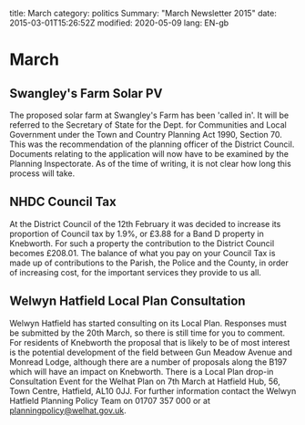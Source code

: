 title: March
category: politics
Summary: "March Newsletter 2015"date: 2015-03-01T15:26:52Z
modified: 2020-05-09
lang: EN-gb

# March
## Swangley's Farm Solar PV
The proposed solar farm at Swangley's Farm has been 'called in'. It will
be referred to the Secretary of State for the Dept. for Communities and
Local Government under the Town and Country Planning Act 1990, Section
70. This was the recommendation of the planning officer of the District
Council. Documents relating to the application will now have to be
examined by the Planning Inspectorate. As of the time of writing, it is
not clear how long this process will take.
## NHDC Council Tax
At the District Council of the 12th February it was decided to increase
its proportion of Council tax by 1.9%, or &pound;3.88 for a Band D property in
Knebworth. For such a property the contribution to the District Council
becomes &pound;208.01. The balance of what you pay on your Council Tax is made
up of contributions to the Parish, the Police and the County, in order
of increasing cost, for the important services they provide to us all.
## Welwyn Hatfield Local Plan Consultation
Welwyn Hatfield has started consulting on its Local Plan. Responses must
be submitted by the 20th March, so there is still time for you to
comment. For residents of Knebworth the proposal that is likely to be of
most interest is the potential development of the field between Gun
Meadow Avenue and Monread Lodge, although there are a number of
proposals along the B197 which will have an impact on Knebworth.
There is a Local Plan drop-in Consultation Event for the Welhat Plan on
7th March at Hatfield Hub, 56, Town Centre, Hatfield, AL10 0JJ. For
further information contact the Welwyn Hatfield Planning Policy Team on
01707 357 000 or at planningpolicy@welhat.gov.uk.
